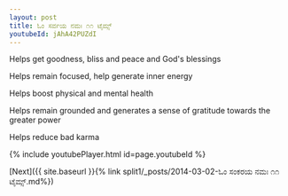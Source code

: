 ```yaml
---
layout: post
title: ಓಂ ಸರ್ವಯ ನಮಃ ೧೧ ಟೈಮ್ಸ್
youtubeId: jAhA42PUZdI
---
```

 
 
Helps get goodness, bliss and peace and God's blessings
 
Helps remain focused, help generate inner energy 
 
Helps boost physical and mental health 
 
Helps remain grounded and generates a sense of gratitude towards the greater power 
 
Helps reduce bad karma
 
 
 
 


{% include youtubePlayer.html id=page.youtubeId %}
 
[Next]({{ site.baseurl }}{% link  split1/_posts/2014-03-02-ಓಂ ಸಂಕರಯ ನಮಃ ೧೧ ಟೈಮ್ಸ್.md%})
 
